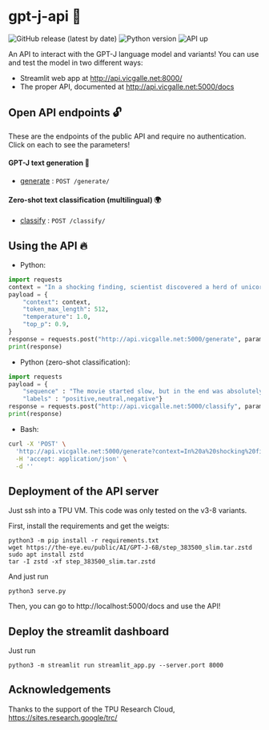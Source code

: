 # gpt-j-api 🦜
![GitHub release (latest by date)](https://img.shields.io/github/v/release/vicgalle/gpt-j-api?color=blueviolet)
![Python version](https://img.shields.io/badge/python-3.7-blueviolet)
![API up](https://github.com/vicgalle/gpt-j-api/actions/workflows/test.yml/badge.svg)


An API to interact with the GPT-J language model and variants! You can use and test the model in two different ways:

* Streamlit web app at http://api.vicgalle.net:8000/ 
* The proper API, documented at http://api.vicgalle.net:5000/docs

## Open API endpoints 🔓

These are the endpoints of the public API and require no authentication.
Click on each to see the parameters!

#### GPT-J text generation 🤖

* [generate](docs/generate.md) : `POST /generate/`

#### Zero-shot text classification (multilingual) 🌍

* [classify](docs/classify.md) : `POST /classify/`

## Using the API 🔥

* Python:

```python
import requests
context = "In a shocking finding, scientist discovered a herd of unicorns living in a remote, previously unexplored valley, in the Andes Mountains. Even more surprising to the researchers was the fact that the unicorns spoke perfect English."
payload = {
    "context": context,
    "token_max_length": 512,
    "temperature": 1.0,
    "top_p": 0.9,
}
response = requests.post("http://api.vicgalle.net:5000/generate", params=payload).json()
print(response)
```

* Python (zero-shot classification):

```python
import requests
payload = { 
    "sequence" : "The movie started slow, but in the end was absolutely amazing!", 
    "labels" : "positive,neutral,negative"}
response = requests.post("http://api.vicgalle.net:5000/classify", params=payload).json()
print(response)
```

* Bash:

```bash
curl -X 'POST' \
  'http://api.vicgalle.net:5000/generate?context=In%20a%20shocking%20finding%2C%20scientists%20discovered%20a%20herd%20of%20unicorns%20living%20in%20a%20remote%2C%20previously%20unexplored%20valley%2C%20in%20the%20Andes%20Mountains.%20Even%20more%20surprising%20to%20the%20researchers%20was%20the%20fact%20that%20the%20unicorns%20spoke%20perfect%20English.&token_max_length=512&temperature=1&top_p=0.9' \
  -H 'accept: application/json' \
  -d ''
```

## Deployment of the API server

Just ssh into a TPU VM. This code was only tested on the v3-8 variants.

First, install the requirements and get the weigts:
```
python3 -m pip install -r requirements.txt
wget https://the-eye.eu/public/AI/GPT-J-6B/step_383500_slim.tar.zstd
sudo apt install zstd
tar -I zstd -xf step_383500_slim.tar.zstd
```

And just run
```
python3 serve.py
```

Then, you can go to http://localhost:5000/docs and use the API!

## Deploy the streamlit dashboard

Just run

```
python3 -m streamlit run streamlit_app.py --server.port 8000
```


## Acknowledgements

Thanks to the support of the TPU Research Cloud, https://sites.research.google/trc/
